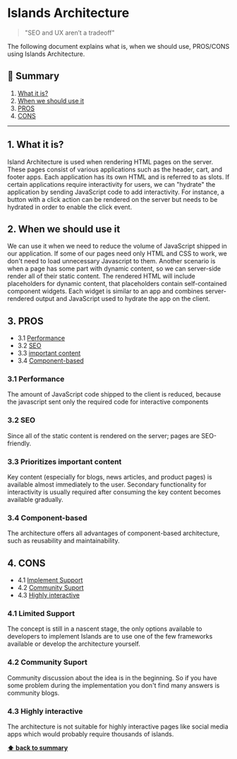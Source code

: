 # Islands Architecture

> "SEO and UX aren’t a tradeoff"

The following document explains what is, when we should use, PROS/CONS using Islands Architecture.

## 📖 Summary

1. [What it is?](#1-what-it-is)
2. [When we should use it](#2-when-we-should-use-it)
3. [PROS](#3-pros)
4. [CONS](#4-cons)

---

## 1. What it is?

Island Architecture is used when rendering HTML pages on the server. These pages consist of various applications such as the header, cart, and footer apps. Each application has its own HTML and is referred to as slots. If certain applications require interactivity for users, we can "hydrate" the application by sending JavaScript code to add interactivity. For instance, a button with a click action can be rendered on the server but needs to be hydrated in order to enable the click event.


## 2. When we should use it

We can use it when we need to reduce the volume of JavaScript shipped in our application. If some of our pages need only HTML and CSS to work, we don't need to load unnecessary Javascript to them. Another scenario is when a page has some part with dynamic content, so we can server-side render all of their static content. The rendered HTML will include placeholders for dynamic content, that placeholders contain self-contained component widgets. Each widget is similar to an app and combines server-rendered output and JavaScript used to hydrate the app on the client.


## 3. PROS

- 3.1 [Performance](#31-performance)
- 3.2 [SEO](#32-seo)
- 3.3 [important content](#33-prioritizes-important-content)
- 3.4 [Component-based](#34-component-based)
    

### 3.1 Performance

The amount of JavaScript code shipped to the client is reduced, because the javascript sent only the required code for interactive components

### 3.2 SEO

Since all of the static content is rendered on the server; pages are SEO-friendly.


### 3.3 Prioritizes important content

Key content (especially for blogs, news articles, and product pages) is available almost immediately to the user. Secondary functionality for interactivity is usually required after consuming the key content becomes available gradually.

### 3.4 Component-based

The architecture offers all advantages of component-based architecture, such as reusability and maintainability.

## 4. CONS

- 4.1 [Implement Support](#41-limited-support)
- 4.2 [Community Suport](#42-community-suport)
- 4.3 [Highly interactive](#43-highly-interactive)

### 4.1 Limited Support

The concept is still in a nascent stage, the only options available to developers to implement Islands are to use one of the few frameworks available or develop the architecture yourself. 

### 4.2 Community Suport

Community discussion about the idea is in the beginning. So if you have some problem during the implementation you don't find many answers is community blogs.

### 4.3 Highly interactive

The architecture is not suitable for highly interactive pages like social media apps which would probably require thousands of islands.

**[⬆ back to summary](#-summary)**